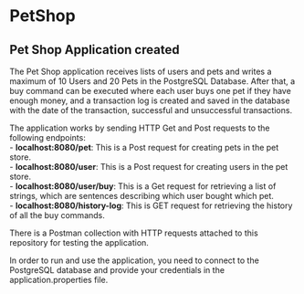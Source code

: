 # PetShop

## Pet Shop Application created 

The Pet Shop application receives lists of users and pets and writes a maximum of 10 Users and 20 Pets in the PostgreSQL Database. After that, a buy command can be executed where each user buys one pet if they have enough money, and a transaction log is created and saved in the database with the date of the transaction, successful and unsuccessful transactions.

The application works by sending HTTP Get and Post requests to the following endpoints: <br>
    - <b>localhost:8080/pet</b>: This is a Post request for creating pets in the pet store. <br>
    - <b>localhost:8080/user</b>: This is a Post request for creating users in the pet store. <br>
    - <b>localhost:8080/user/buy</b>: This is a Get request for retrieving a list of strings, which are sentences describing which user bought which pet. <br>
    - <b>localhost:8080/history-log</b>: This is GET request for retrieving the history of all the buy commands. <br>
    
There is a Postman collection with HTTP requests attached to this repository for testing the application.

In order to run and use the application, you need to connect to the PostgreSQL database and provide your credentials in the application.properties file.


